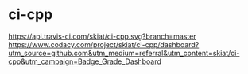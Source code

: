 # ci-cpp


https://api.travis-ci.com/skiat/ci-cpp.svg?branch=master
https://www.codacy.com/project/skiat/ci-cpp/dashboard?utm_source=github.com&utm_medium=referral&utm_content=skiat/ci-cpp&utm_campaign=Badge_Grade_Dashboard
